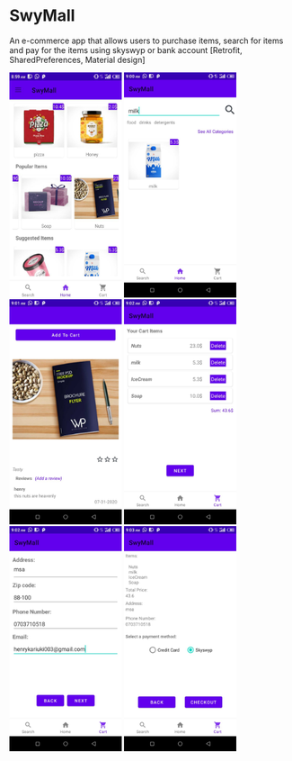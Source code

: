 # SwyMall
An e-commerce app that allows users to purchase items, search for items and pay for the items using skyswyp or bank account [Retrofit, SharedPreferences, Material design]

<img src="https://github.com/henrykash/SwyMall/blob/master/IMG-20200731-WA0023.jpg" width="200" height="400"> <img src="https://github.com/henrykash/SwyMall/blob/master/IMG-20200731-WA0015.jpg" width="200" height="400"> <img src="https://github.com/henrykash/SwyMall/blob/master/IMG-20200731-WA0014.jpg" width="200" height="400"> <img src="https://github.com/henrykash/SwyMall/blob/master/IMG-20200731-WA0018.jpg" width="200" height="400"> <img src="https://github.com/henrykash/SwyMall/blob/master/IMG-20200731-WA0019.jpg" width="200" height="400"> <img src="https://github.com/henrykash/SwyMall/blob/master/IMG-20200731-WA0011.jpg" width="200" height="400">


